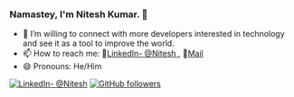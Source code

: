 ### Namastey, I'm Nitesh Kumar. 🙏
 
- 🤔 I’m willing to connect with more developers interested in technology and see it as a tool to improve the world.
- 📫 How to reach me:  📧[LinkedIn- @Nitesh ](https://www.linkedin.com/in/nitesh-kumar-57b598204/) , 📧[Mail](mailto:nkumar35101@gmail.com)
- 😄 Pronouns: He/Him

 [![LinkedIn- @Nitesh ](https://img.shields.io/badge/-Nitesh-blue?style=flat-square&logo=Linkedin&logoColor=white&link=https://www.linkedin.com/in/nitesh-kumar-57b598204/)](https://www.linkedin.com/in/nitesh-kumar-57b598204/)
[![GitHub followers](https://img.shields.io/github/followers/niteshKrr?label=Followers&style=social)](https://github.com/niteshKrr)
<br/> 

<!-- <p>&nbsp;<img align="center" src="https://github-readme-stats.vercel.app/api?username=niteshKrr&show_icons=true&locale=en" alt="niteshKrr" /></p> -->
<!-- <img src="https://github-readme-stats.vercel.app/api?username=niteshKrr&&show_icons=true&title_color=fffff9&icon_color=ffffff&text_color=088000&bg_color=191919"> -->

<!-- <p><img src="https://github-readme-stats.vercel.app/api/top-langs?username=niteshKrr&show_icons=true&locale=en&layout=compact" alt="niteshKrr" /></p> -->

<!-- <p><img align="center" src="https://github-readme-streak-stats.herokuapp.com/?user=niteshKrr&" alt="niteshKrr" /></p> -->


